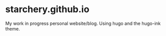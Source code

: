 # starchery.github.io

My work in progress personal website/blog.
Using hugo and the hugo-ink theme.
